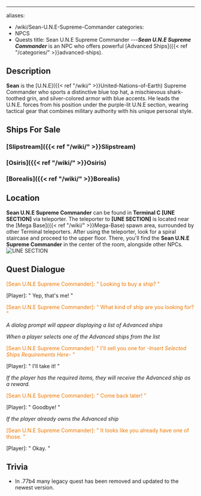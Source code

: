 ---
aliases:
- /wiki/Sean-U.N.E-Supreme-Commander
categories:
- NPCS
- Quests
title: Sean U.N.E Supreme Commander
---**_Sean U.N.E Supreme Commander_** is an NPC who offers powerful [Advanced Ships]({{< ref "/categories/" >}}advanced-ships).

## Description

**Sean** is the [U.N.E]({{< ref "/wiki/" >}}United-Nations-of-Earth) Supreme Commander who sports a distinctive blue top hat, a mischievous shark-toothed grin, and silver-colored armor with blue accents. He leads the U.N.E. forces from his position under the purple-lit U.N.E section, wearing tactical gear that combines military authority with his unique personal style.

## Ships For Sale 

### [Slipstream]({{< ref "/wiki/" >}}Slipstream)

### [Osiris]({{< ref "/wiki/" >}}Osiris)

### [Borealis]({{< ref "/wiki/" >}}Borealis)

## Location

**Sean U.N.E Supreme Commander** can be found in **Terminal C [UNE SECTION]** via teleporter. The teleporter to **[UNE SECTION]** is located near the [Mega Base]({{< ref "/wiki/" >}}Mega-Base) spawn area, surrounded by other Terminal teleporters. After using the teleporter, look for a spiral staircase and proceed to the upper floor. There, you'll find the **Sean U.N.E Supreme Commander** in the center of the room, alongside other NPCs. ![UNE
SECTION](Galaxy_UNESECTION.png "UNE SECTION")

## Quest Dialogue 

<span style="color:#ee7600">[Sean U.N.E Supreme Commander]: " Looking to buy a ship? "</span>

[Player]: " Yep, that's me! "

<span style="color:#ee7600">[Sean U.N.E Supreme Commander]: " What kind of ship are you looking for? "</span>

_A dialog prompt will appear displaying a list of Advanced ships_

_When a player selects one of the Advanced ships from the list_

<span style="color:#ee7600">[Sean U.N.E Supreme Commander]: " I'll sell you one for _-Insert Selected Ships Requirements Here-_ "</span>

[Player]: " I'll take it! "

_If the player has the required items, they will receive the Advanced ship as a reward._

<span style="color:#ee7600">[Sean U.N.E Supreme Commander]: " Come back later! "</span>

[Player]: " Goodbye! "

_If the player already owns the Advanced ship_

<span style="color:#ee7600">[Sean U.N.E Supreme Commander]: " It looks like you already have one of those. "</span>

[Player]: " Okay. "

## Trivia

- In .77b4 many legacy quest has been removed and updated to the newest version.